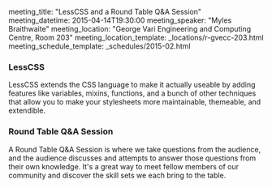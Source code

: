 meeting_title: "LessCSS and a Round Table Q&A Session"
meeting_datetime: 2015-04-14T19:30:00
meeting_speaker: "Myles Braithwaite"
meeting_location: "George Vari Engineering and Computing Centre, Room 203"
meeting_location_template: _locations/r-gvecc-203.html
meeting_schedule_template: _schedules/2015-02.html

### LessCSS

LessCSS extends the CSS language to make it actually useable by adding features like variables, mixins, functions, and a bunch of other techniques that allow you to make your stylesheets more maintainable, themeable, and extendible.

### Round Table Q&A Session

A Round Table Q&A Session is where we take questions from the audience, and the audience discusses and attempts to answer those questions from their own knowledge. It's a great way to meet fellow members of our community and discover the skill sets we each bring to the table.

